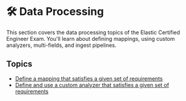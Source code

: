 # 🛠️ Data Processing

This section covers the data processing topics of the Elastic Certified Engineer Exam. You'll learn about defining mappings, using custom analyzers, multi-fields, and ingest pipelines.

## Topics

- [Define a mapping that satisfies a given set of requirements](Define_mapping/define_mapping.md)
- [Define and use a custom analyzer that satisfies a given set of requirements](Custom_Analyzer/custom_analyzer.md)

